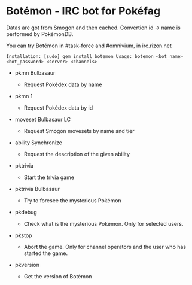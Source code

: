 # Botémon - IRC bot for Pokéfag

Datas are got from Smogon and then cached. Convertion id -> name is performed by PokémonDB.

You can try Botémon in #task-force and #omnivium, in irc.rizon.net
 

`Installation: [sudo] gem install botemon
Usage: botemon <bot_name> <bot_password> <server> <channels>`


- pkmn Bulbasaur
  * Request Pokédex data by name

- pkmn 1
  * Request Pokédex data by id

- moveset Bulbasaur LC
  * Request Smogon movesets by name and tier

- ability Synchronize
  * Request the description of the given ability

- pktrivia
  * Start the trivia game

- pktrivia Bulbasaur
  * Try to foresee the mysterious Pokémon

- pkdebug
  * Check what is the mysterious Pokémon. Only for selected users.

- pkstop
  * Abort the game. Only for channel operators and the user who has started the game.

- pkversion
  * Get the version of Botémon

